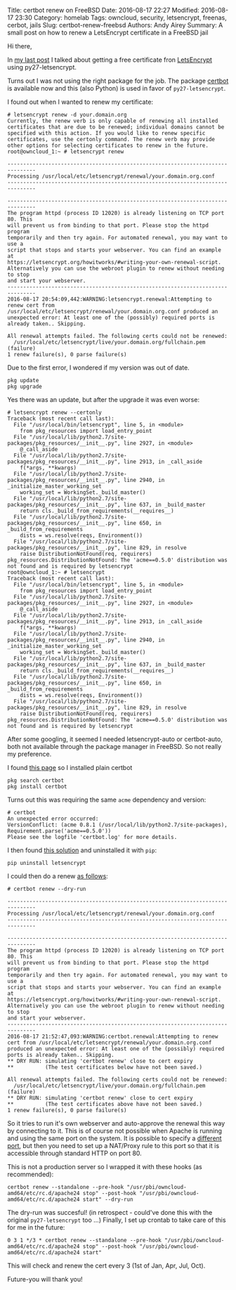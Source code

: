 Title: certbot renew on FreeBSD
Date: 2016-08-17 22:27
Modified: 2016-08-17 23:30
Category: homelab
Tags: owncloud, security, letsencrypt, freenas, cerbot, jails
Slug: certbot-renew-freebsd
Authors: Andy Airey
Summary: A small post on how to renew a LetsEncrypt certificate in a FreeBSD jail

Hi there,


In [my last post](../owncloud-letsencrypt) I talked about getting a free certificate fron [LetsEncrypt](https://letsencrypt.org/) using py27-letsencrypt.

Turns out I was not using the right package for the job.
The package [certbot](https://certbot.eff.org/docs/using.html) is available now and this (also Python) is used in favor of `py27-letsencrypt`.

I found out when I wanted to renew my certificate:

    # letsencrypt renew -d your.domain.org
    Currently, the renew verb is only capable of renewing all installed certificates that are due to be renewed; individual domains cannot be specified with this action. If you would like to renew specific certificates, use the certonly command. The renew verb may provide other options for selecting certificates to renew in the future.
    root@owncloud_1:~ # letsencrypt renew

    -------------------------------------------------------------------------------
    Processing /usr/local/etc/letsencrypt/renewal/your.domain.org.conf
    -------------------------------------------------------------------------------

    -------------------------------------------------------------------------------
    The program httpd (process ID 12020) is already listening on TCP port 80. This
    will prevent us from binding to that port. Please stop the httpd program
    temporarily and then try again. For automated renewal, you may want to use a
    script that stops and starts your webserver. You can find an example at
    https://letsencrypt.org/howitworks/#writing-your-own-renewal-script.
    Alternatively you can use the webroot plugin to renew without needing to stop
    and start your webserver.
    -------------------------------------------------------------------------------
    2016-08-17 20:54:09,442:WARNING:letsencrypt.renewal:Attempting to renew cert from /usr/local/etc/letsencrypt/renewal/your.domain.org.conf produced an unexpected error: At least one of the (possibly) required ports is already taken.. Skipping.

    All renewal attempts failed. The following certs could not be renewed:
      /usr/local/etc/letsencrypt/live/your.domain.org/fullchain.pem (failure)
    1 renew failure(s), 0 parse failure(s)


Due to the first error, I wondered if my version was out of date.

    pkg update
    pkg upgrade

Yes there was an update, but after the upgrade it was even worse:

    # letsencrypt renew --certonly
    Traceback (most recent call last):
      File "/usr/local/bin/letsencrypt", line 5, in <module>
        from pkg_resources import load_entry_point
      File "/usr/local/lib/python2.7/site-packages/pkg_resources/__init__.py", line 2927, in <module>
        @_call_aside
      File "/usr/local/lib/python2.7/site-packages/pkg_resources/__init__.py", line 2913, in _call_aside
        f(*args, **kwargs)
      File "/usr/local/lib/python2.7/site-packages/pkg_resources/__init__.py", line 2940, in _initialize_master_working_set
        working_set = WorkingSet._build_master()
      File "/usr/local/lib/python2.7/site-packages/pkg_resources/__init__.py", line 637, in _build_master
        return cls._build_from_requirements(__requires__)
      File "/usr/local/lib/python2.7/site-packages/pkg_resources/__init__.py", line 650, in _build_from_requirements
        dists = ws.resolve(reqs, Environment())
      File "/usr/local/lib/python2.7/site-packages/pkg_resources/__init__.py", line 829, in resolve
        raise DistributionNotFound(req, requirers)
    pkg_resources.DistributionNotFound: The 'acme==0.5.0' distribution was not found and is required by letsencrypt
    root@owncloud_1:~ # letsencrypt
    Traceback (most recent call last):
      File "/usr/local/bin/letsencrypt", line 5, in <module>
        from pkg_resources import load_entry_point
      File "/usr/local/lib/python2.7/site-packages/pkg_resources/__init__.py", line 2927, in <module>
        @_call_aside
      File "/usr/local/lib/python2.7/site-packages/pkg_resources/__init__.py", line 2913, in _call_aside
        f(*args, **kwargs)
      File "/usr/local/lib/python2.7/site-packages/pkg_resources/__init__.py", line 2940, in _initialize_master_working_set
        working_set = WorkingSet._build_master()
      File "/usr/local/lib/python2.7/site-packages/pkg_resources/__init__.py", line 637, in _build_master
        return cls._build_from_requirements(__requires__)
      File "/usr/local/lib/python2.7/site-packages/pkg_resources/__init__.py", line 650, in _build_from_requirements
        dists = ws.resolve(reqs, Environment())
      File "/usr/local/lib/python2.7/site-packages/pkg_resources/__init__.py", line 829, in resolve
        raise DistributionNotFound(req, requirers)
    pkg_resources.DistributionNotFound: The 'acme==0.5.0' distribution was not found and is required by letsencrypt


After some googling, it seemed I needed letsencrypt-auto or certbot-auto, both not available through the package manager in FreeBSD. So not really my preference.

I found [this page](https://certbot.eff.org/all-instructions/#freebsd-apache) so I installed plain certbot

    pkg search certbot
    pkg install certbot

Turns out this was requiring the same `acme` dependency and version:

    # certbot
    An unexpected error occurred:
    VersionConflict: (acme 0.8.1 (/usr/local/lib/python2.7/site-packages), Requirement.parse('acme==0.5.0'))
    Please see the logfile 'certbot.log' for more details.


I then found [this solution](https://github.com/certbot/certbot/issues/3221) and uninstalled it with `pip`:

    pip uninstall letsencrypt

I could then do a renew [as follows](https://certbot.eff.org/docs/using.html):

    # certbot renew --dry-run

    -------------------------------------------------------------------------------
    Processing /usr/local/etc/letsencrypt/renewal/your.domain.org.conf
    -------------------------------------------------------------------------------

    -------------------------------------------------------------------------------
    The program httpd (process ID 12020) is already listening on TCP port 80. This
    will prevent us from binding to that port. Please stop the httpd program
    temporarily and then try again. For automated renewal, you may want to use a
    script that stops and starts your webserver. You can find an example at
    https://letsencrypt.org/howitworks/#writing-your-own-renewal-script.
    Alternatively you can use the webroot plugin to renew without needing to stop
    and start your webserver.
    -------------------------------------------------------------------------------
    2016-08-17 21:52:47,093:WARNING:certbot.renewal:Attempting to renew cert from /usr/local/etc/letsencrypt/renewal/your.domain.org.conf produced an unexpected error: At least one of the (possibly) required ports is already taken.. Skipping.
    ** DRY RUN: simulating 'certbot renew' close to cert expiry
    **          (The test certificates below have not been saved.)

    All renewal attempts failed. The following certs could not be renewed:
      /usr/local/etc/letsencrypt/live/your.domain.org/fullchain.pem (failure)
    ** DRY RUN: simulating 'certbot renew' close to cert expiry
    **          (The test certificates above have not been saved.)
    1 renew failure(s), 0 parse failure(s)

So it tries to run it's own webserver and auto-approve the renewal this way by connecting to it.
This is of course not possible when Apache is running and using the same port on the system.
It is possible to specify a [different port](https://community.letsencrypt.org/t/le-client-needs-to-bind-to-port-80-which-im-already-using/2739/10), but then you need to set up a NAT/Proxy rule to this port so that it is accessible through standard HTTP on port 80.

This is not a production server so I wrapped it with these hooks (as recommended):

    certbot renew --standalone --pre-hook "/usr/pbi/owncloud-amd64/etc/rc.d/apache24 stop" --post-hook "/usr/pbi/owncloud-amd64/etc/rc.d/apache24 start" --dry-run

The dry-run was succesful! (in retrospect - could've done this with the original `py27-letsencrypt` too ...)
Finally, I set up crontab to take care of this for me in the future:

    0 3 1 */3 * certbot renew --standalone --pre-hook "/usr/pbi/owncloud-amd64/etc/rc.d/apache24 stop" --post-hook "/usr/pbi/owncloud-amd64/etc/rc.d/apache24 start"

This will check and renew the cert every 3 (1st of Jan, Apr, Jul, Oct).

Future-you will thank you!
